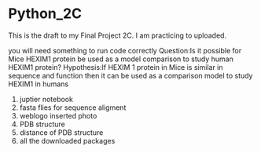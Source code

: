 # Python_2C
This is the draft to my Final Project 2C. I am practicing to uploaded. 

you will need something to run code correctly
Question:Is it possible for Mice HEXIM1 protein be used as a model comparison to study human HEXIM1 protein?
Hypothesis:If HEXIM 1 protein in Mice is similar in sequence and function then it can be used as a comparison model to study HEXIM1 in humans
1. juptier notebook
2. fasta flies for sequence aligment
3. weblogo inserted photo
4. PDB structure
5. distance of PDB structure
6. all the downloaded packages 
